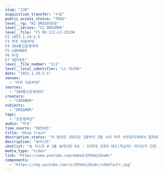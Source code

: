 ```yaml
---
slug: "130"
acquisition_transfer: "수집"
public_access_status: "TRUE"
level__rg: "R2 DMZ&판문점"
level__series: "S2 DMZ&MDR"
level__file: "F1 RG 111-LC-35296
F2 1953.1.29-2.5
F3 파주 의료부대
F4 304통신운영대대
F5 CARONER
F6 무성 
F7 9분59초"
level__file_number: "111"
level__local_identifier: "LC-35296"
date: "1953.1.29-2.5"
venues: 
  - "파주 의료부대"
sources: 
  - "304통신운영대대"
creators: 
  - "CARONER"
subjects: 
  - "DMZ&MDR"
tags: 
  - "오픈컬렉션"
audio: "무성"
time_courts: "9분59초"
title: "Hosp train"
description_status: "이 영상은 1953년 1월부터 2월 사이 파주 비무장지대에서 열차로 부상병을 수송하는 과정으로 구성되어 있다. 파주 어느 부대이지만 정확한 위치는 알 수 없다. 하지만 전체 영상의 구성에서 야전 기지, 병원 열차를 통해 철교, 비행기 수송까지 일종의 홍보영상이다. "
description: "숏리스트"
shotlist: "숏 리스트 # 1롤 슬레이트 6초 : 32연대 1대대 레드(적십자) 라디오국 간판. 장갑차가 도로를 질주하고 있다. 장 갑차가 기지 안으로 들어와 부상자를 내리고 있다. # 2롤 슬레이트 1분09초 : 부상자를 안으로 이송한다. # 4롤 슬레이트 2분48초 : 기지 내부가 보인다. 지프차에서 부상자가 내려진다. (4분09초) 32의룡중대 간판이 보인다. 이어서 7의료대대 1소대 간판과 기지가 보인다. 부상자가 의료열차를 이용해 다시 이송 되고 있다. # 8롤 슬레이트 6분54초 : 1953년 2월 4일 의료열차가 철교를 지나고 있다. 이어서 또 다른 철교를 지나고 있다. "
media_type: "video"
link: "https://www.youtube.com/embed/EPmXmjGba0c"
components: 
  - "https://img.youtube.com/vi/EPmXmjGba0c/sddefault.jpg"
---
```

